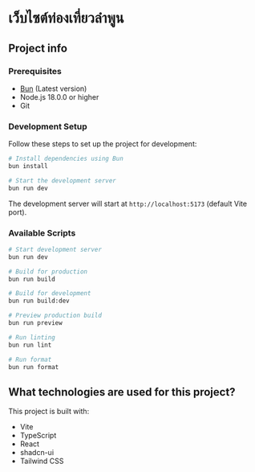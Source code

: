 # เว็บไซต์ท่องเที่ยวลำพูน

## Project info

### Prerequisites

- [Bun](https://bun.sh) (Latest version)
- Node.js 18.0.0 or higher
- Git

### Development Setup

Follow these steps to set up the project for development:

```sh
# Install dependencies using Bun
bun install

# Start the development server
bun run dev
```

The development server will start at `http://localhost:5173` (default Vite port).

### Available Scripts

```sh
# Start development server
bun run dev

# Build for production
bun run build

# Build for development
bun run build:dev

# Preview production build
bun run preview

# Run linting
bun run lint

# Run format
bun run format
```

## What technologies are used for this project?

This project is built with:

- Vite
- TypeScript
- React
- shadcn-ui
- Tailwind CSS
